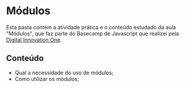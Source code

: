 # Módulos

Esta pasta contém a atividade prática e o conteúdo estudado da aula "Módulos", que faz parte do Basecamp de Javascript que realizei pela [Digital Innovation One](https://digitalinnovation.one/).

## Conteúdo

- Qual a necessidade do uso de módulos;
- Como utilizar os módulos;